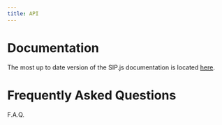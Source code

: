 ```yaml
---
title: API
---
```


# Documentation


The most up to date version of the SIP.js documentation is located [here](/api/devel/).


# Frequently Asked Questions

F.A.Q.